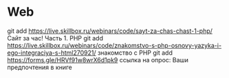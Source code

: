 # Web 
git add <https://live.skillbox.ru/webinars/code/sayt-za-chas-chast-1-php/> Сайт за час! Часть 1. PHP
git add <https://live.skillbox.ru/webinars/code/znakomstvo-s-php-osnovy-yazyka-i-ego-integraciya-s-html270921/> знакомство с PHP
git add <https://forms.gle/HRVf91w8wrX6d1pk9> ссылка на опрос: Ваши предпочтения в книге
